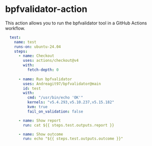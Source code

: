 # bpfvalidator-action

This action allows you to run the bpfvalidator tool in a GitHub Actions workflow.

```yaml
  test:
    name: test
    runs-on: ubuntu-24.04
    steps:
      - name: Checkout
        uses: actions/checkout@v4
        with:
          fetch-depth: 0
    
      - name: Run bpfvalidator
        uses: Andreagit97/bpfvalidator@main
        id: test
        with:
          cmd: "/usr/bin/echo 'OK'"
          kernels: "v5.4.293,v5.10.237,v5.15.182"
          kvm: true
          fail_on_validation: false

      - name: Show report 
        run: cat ${{ steps.test.outputs.report }}

      - name: Show outcome
        run: echo "${{ steps.test.outputs.outcome }}"
```
